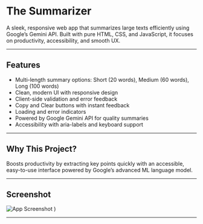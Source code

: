 # The Summarizer

A sleek, responsive web app that summarizes large texts efficiently using Google’s Gemini API. Built with pure HTML, CSS, and JavaScript, it focuses on productivity, accessibility, and smooth UX.

---

## Features

- Multi-length summary options: Short (20 words), Medium (60 words), Long (100 words)
- Clean, modern UI with responsive design
- Client-side validation and error feedback
- Copy and Clear buttons with instant feedback
- Loading and error indicators
- Powered by Google Gemini API for quality summaries
- Accessibility with aria-labels and keyboard support

---

## Why This Project?

Boosts productivity by extracting key points quickly with an accessible, easy-to-use interface powered by Google’s advanced ML language model.

---

## Screenshot

![App Screenshot](https://github.com/user-attachments/assets/d226416f-be37-4141-a712-28bb8ac62308)
)

---
